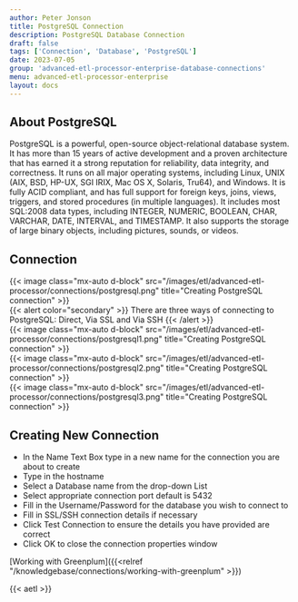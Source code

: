 ```yaml
---
author: Peter Jonson
title: PostgreSQL Connection
description: PostgreSQL Database Connection
draft: false
tags: ['Connection', 'Database', 'PostgreSQL']
date: 2023-07-05
group: 'advanced-etl-processor-enterprise-database-connections'
menu: advanced-etl-processor-enterprise
layout: docs
---
```


## About PostgreSQL

PostgreSQL is a powerful, open-source object-relational database system. It has more than 15 years of active development and a proven architecture that has earned it a strong reputation for reliability, data integrity, and correctness. It runs on all major operating systems, including Linux, UNIX (AIX, BSD, HP-UX, SGI IRIX, Mac OS X, Solaris, Tru64), and Windows. It is fully ACID compliant, and has full support for foreign keys, joins, views, triggers, and stored procedures (in multiple languages). It includes most SQL:2008 data types, including INTEGER, NUMERIC, BOOLEAN, CHAR, VARCHAR, DATE, INTERVAL, and TIMESTAMP. It also supports the storage of large binary objects, including pictures, sounds, or videos.

## Connection

{{< image class="mx-auto d-block" src="/images/etl/advanced-etl-processor/connections/postgresql.png" title="Creating PostgreSQL connection" >}}
\
{{< alert color="secondary" >}}
There are three ways of connecting to PostgreSQL: Direct, Via SSL and Via SSH
{{< /alert >}}
\
{{< image class="mx-auto d-block" src="/images/etl/advanced-etl-processor/connections/postgresql1.png" title="Creating PostgreSQL connection" >}}
\
{{< image class="mx-auto d-block" src="/images/etl/advanced-etl-processor/connections/postgresql2.png" title="Creating PostgreSQL connection" >}}
\
{{< image class="mx-auto d-block" src="/images/etl/advanced-etl-processor/connections/postgresql3.png" title="Creating PostgreSQL connection" >}}

## Creating New Connection

- In the Name Text Box type in a new name for the connection you are about to create
- Type in the hostname
- Select a Database name from the drop-down List
- Select appropriate connection port default is 5432
- Fill in the Username/Password for the database you wish to connect to
- Fill in SSL/SSH connection details if necessary
- Click Test Connection to ensure the details you have provided are correct
- Click OK to close the connection properties window

[Working with Greenplum]({{<relref "/knowledgebase/connections/working-with-greenplum" >}})

{{< aetl >}}
